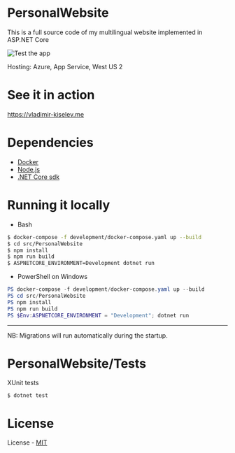 # PersonalWebsite
This is a full source code of my multilingual website implemented in ASP.NET Core

![Test the app](https://github.com/nettsundere/PersonalWebsite/workflows/Test%20the%20app/badge.svg?branch=develop)

Hosting: Azure, App Service, West US 2

# See it in action
https://vladimir-kiselev.me

# Dependencies
- [Docker](https://www.docker.com)
- [Node.js](https://nodejs.org/en/)
- [.NET Core sdk](https://www.microsoft.com/net/download)

# Running it locally

- Bash
```sh
$ docker-compose -f development/docker-compose.yaml up --build
$ cd src/PersonalWebsite
$ npm install
$ npm run build
$ ASPNETCORE_ENVIRONMENT=Development dotnet run 
```

- PowerShell on Windows
```powershell
PS docker-compose -f development/docker-compose.yaml up --build
PS cd src/PersonalWebsite
PS npm install
PS npm run build
PS $Env:ASPNETCORE_ENVIRONMENT = "Development"; dotnet run 
```
---
NB: Migrations will run automatically during the startup. 

# PersonalWebsite/Tests
XUnit tests
```
$ dotnet test
```

# License
License - [MIT](https://github.com/nettsundere/PersonalWebsite/blob/develop/License.md)

